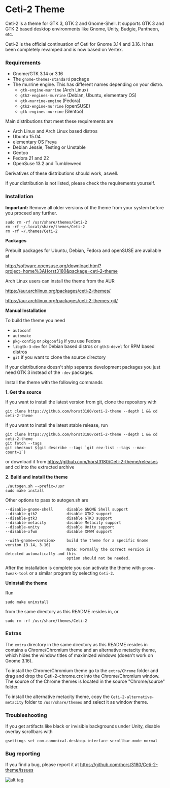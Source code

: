 # Ceti-2 Theme

Ceti-2 is a theme for GTK 3, GTK 2 and Gnome-Shell. It supports GTK 3 and GTK 2 based desktop environments like Gnome, Unity, Budgie, Pantheon, etc.

Ceti-2 is the official continuation of Ceti for Gnome 3.14 and 3.16. It has been completely revamped and is now based on Vertex.

### Requirements

* Gnome/GTK 3.14 or 3.16
* The `gnome-themes-standard` package
* The murrine engine. This has different names depending on your distro.
  * `gtk-engine-murrine` (Arch Linux)
  * `gtk2-engines-murrine` (Debian, Ubuntu, elementary OS)
  * `gtk-murrine-engine` (Fedora)
  * `gtk2-engine-murrine` (openSUSE)
  * `gtk-engines-murrine` (Gentoo)

Main distributions that meet these requirements are

* Arch Linux and Arch Linux based distros
* Ubuntu 15.04
* elementary OS Freya
* Debian Jessie, Testing or Unstable
* Gentoo
* Fedora 21 and 22
* OpenSuse 13.2 and Tumbleweed

Derivatives of these distributions should work, aswell.

If your distribution is not listed, please check the requirements yourself.

### Installation

**Important:** Remove all older versions of the theme from your system before you proceed any further.

    sudo rm -rf /usr/share/themes/Ceti-2
    rm -rf ~/.local/share/themes/Ceti-2
    rm -rf ~/.themes/Ceti-2
    
**Packages**

Prebuilt packages for Ubuntu, Debian, Fedora and openSUSE are available at 

http://software.opensuse.org/download.html?project=home%3AHorst3180&package=ceti-2-theme

Arch Linux users can install the theme from the AUR

https://aur.archlinux.org/packages/ceti-2-themes/

https://aur.archlinux.org/packages/ceti-2-themes-git/

**Manual Installation**

To build the theme you need 
* `autoconf`
* `automake`
* `pkg-config` or `pkgconfig` if you use Fedora
* `libgtk-3-dev` for Debian based distros or `gtk3-devel` for RPM based distros
* `git` if you want to clone the source directory

If your distributions doesn't ship separate development packages you just need GTK 3 instead of the `-dev` packages.

Install the theme with the following commands

**1. Get the source**

If you want to install the latest version from git, clone the repository with

    git clone https://github.com/horst3180/ceti-2-theme --depth 1 && cd ceti-2-theme

If you want to install the latest stable release, run

    git clone https://github.com/horst3180/ceti-2-theme --depth 1 && cd ceti-2-theme
    git fetch --tags
    git checkout $(git describe --tags `git rev-list --tags --max-count=1`)

or download it from https://github.com/horst3180/Ceti-2-theme/releases and cd into the extracted archive

**2. Build and install the theme**

    ./autogen.sh --prefix=/usr
    sudo make install

Other options to pass to autogen.sh are

    --disable-gnome-shell      disable GNOME Shell support
    --disable-gtk2             disable GTK2 support
    --disable-gtk3             disable GTK3 support
    --disable-metacity         disable Metacity support
    --disable-unity            disable Unity support
    --disable-xfwm             disable XFWM support

    --with-gnome=<version>     build the theme for a specific Gnome version (3.14, 3.16)
                               Note: Normally the correct version is detected automatically and this
                               option should not be needed.

After the installation is complete you can activate the theme with `gnome-tweak-tool` or a similar program by selecting `Ceti-2`.

**Uninstall the theme**

Run

    sudo make uninstall

from the same directory as this README resides in, or

    sudo rm -rf /usr/share/themes/Ceti-2

### Extras

The `extra` directory in the same directory as this README resides in contains a Chrome/Chromium  theme and an alternative metacity theme, which hides the window titles of maximized windows (doesn't work on Gnome 3.16).

To install the Chrome/Chromium theme go to the `extra/Chrome` folder and drag and drop the Ceti-2-chrome.crx into the Chrome/Chromium window. The source of the Chrome themes is located in the source "Chrome/source" folder.

To install the alternative metacity theme, copy the `Ceti-2-alternative-metacity` folder to `/usr/share/themes` and select it as window theme.

### Troubleshooting

If you get artifacts like black or invisible backgrounds under Unity, disable overlay scrollbars with

    gsettings set com.canonical.desktop.interface scrollbar-mode normal


### Bug reporting
If you find a bug, please report it at https://github.com/horst3180/Ceti-2-theme/issues

![alt tag](http://orig13.deviantart.net/08f9/f/2015/109/d/e/ceti_2_theme_by_horst3180-d8393uc.jpg)
